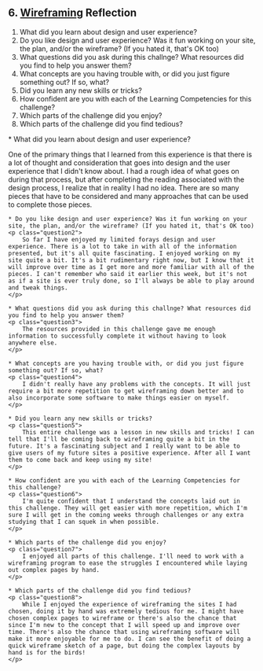 ## 6. [Wireframing](6_wireframing/readme.md) Reflection
<div class="questions">
	<ol>
		<li>What did you learn about design and user experience?</li>
		<li>Do you like design and user experience? Was it fun working on your site, the plan, and/or the wireframe? (If you hated it, that's OK too)</li>
		<li>What questions did you ask during this challnge? What resources did you find to help you answer them?</li>
		<li>What concepts are you having trouble with, or did you just figure something out? If so, what?</li>
		<li>Did you learn any new skills or tricks?</li>
		<li>How confident are you with each of the Learning Competencies for this challenge?</li>
		<li>Which parts of the challenge did you enjoy?</li>
		<li>Which parts of the challenge did you find tedious?</li>
	</ol>
</div>

<div class="answers">
	* What did you learn about design and user experience?
	<p class="question1">
		One of the primary things that I learned from this experience is that there is a lot of thought and consideration that goes into design and the user experience that I didn't know about. I had a rough idea of what goes on during that process, but after completing the reading associated with the design process, I realize that in reality I had no idea. There are so many pieces that have to be considered and many approaches that can be used to complete those pieces.
	</p>

	* Do you like design and user experience? Was it fun working on your site, the plan, and/or the wireframe? (If you hated it, that's OK too)
	<p class="question2">
		So far I have enjoyed my limited forays design and user experience. There is a lot to take in with all of the information presented, but it's all quite fascinating. I enjoyed working on my site quite a bit. It's a bit rudimentary right now, but I know that it will improve over time as I get more and more familiar with all of the pieces. I can't remember who said it earlier this week, but it's not as if a site is ever truly done, so I'll always be able to play around and tweak things.
	</p>

	* What questions did you ask during this challnge? What resources did you find to help you answer them?
	<p class="question3">
		The resources provided in this challenge gave me enough information to successfully complete it without having to look anywhere else.
	</p>

	* What concepts are you having trouble with, or did you just figure something out? If so, what?
	<p class="question4">
		I didn't really have any problems with the concepts. It will just require a bit more repetition to get wireframing down better and to also incorporate some software to make things easier on myself. 
	</p>

	* Did you learn any new skills or tricks?
	<p class="question5">
		This entire challenge was a lesson in new skills and tricks! I can tell that I'll be coming back to wireframing quite a bit in the future. It's a fascinating subject and I really want to be able to give users of my future sites a positive experience. After all I want them to come back and keep using my site!
	</p>

	* How confident are you with each of the Learning Competencies for this challenge?
	<p class="question6">
		I'm quite confident that I understand the concepts laid out in this challenge. They will get easier with more repetition, which I'm sure I will get in the coming weeks through challenges or any extra studying that I can squek in when possible.
	</p>

	* Which parts of the challenge did you enjoy?
	<p class="question7">
		I enjoyed all parts of this challenge. I'll need to work with a wireframing program to ease the struggles I encountered while laying out complex pages by hand. 
	</p>

	* Which parts of the challenge did you find tedious?
	<p class="question8">
		While I enjoyed the experience of wireframing the sites I had chosen, doing it by hand was extremely tedious for me. I might have chosen complex pages to wireframe or there's also the chance that since I'm new to the concept that I will speed up and improve over time. There's also the chance that using wireframing software will make it more enjoyable for me to do. I can see the benefit of doing a quick wireframe sketch of a page, but doing the complex layouts by hand is for the birds! 
	</p>
</div>